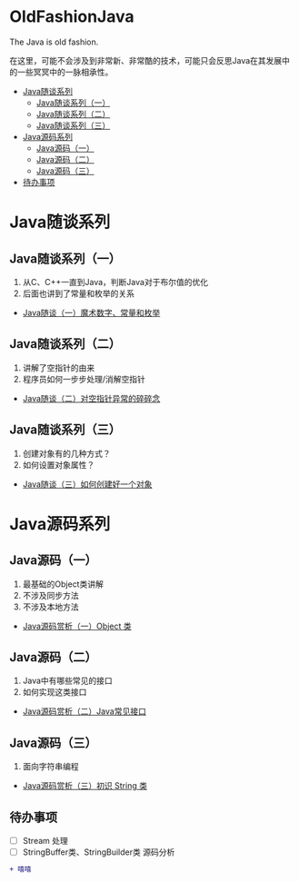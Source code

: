 # OldFashionJava
The Java is old fashion.

在这里，可能不会涉及到非常新、非常酷的技术，可能只会反思Java在其发展中的一些冥冥中的一脉相承性。  

* [Java随谈系列](#Java随谈系列)
    * [Java随谈系列（一）](#Java随谈系列一)
    * [Java随谈系列（二）](#Java随谈系列二)
    * [Java随谈系列（三）](#Java随谈系列三)
* [Java源码系列](#Java源码系列)
    * [Java源码（一）](#Java源码一)
    * [Java源码（二）](#Java源码二)
    * [Java源码（三）](#Java源码三)
* [待办事项](#待办事项)


# Java随谈系列

## Java随谈系列（一）

1. 从C、C++一直到Java，判断Java对于布尔值的优化  
2. 后面也讲到了常量和枚举的关系

* [Java随谈（一）魔术数字、常量和枚举](https://www.cnblogs.com/kwanwoo/p/13582693.html 'Java随谈（一）魔术数字、常量和枚举')

## Java随谈系列（二）

1. 讲解了空指针的由来
2. 程序员如何一步步处理/消解空指针

* [Java随谈（二）对空指针异常的碎碎念](https://www.cnblogs.com/kwanwoo/p/13583056.html 'Java随谈（二）对空指针异常的碎碎念')

## Java随谈系列（三）

1. 创建对象有的几种方式？
2. 如何设置对象属性？

* [Java随谈（三）如何创建好一个对象](https://www.cnblogs.com/kwanwoo/p/13725632.html 'Java随谈（三）如何创建好一个对象')

# Java源码系列

## Java源码（一）

1. 最基础的Object类讲解
2. 不涉及同步方法
3. 不涉及本地方法

* [Java源码赏析（一）Object 类](https://www.cnblogs.com/kwanwoo/p/13591195.html 'Java源码赏析（一）Object 类')

## Java源码（二）

1. Java中有哪些常见的接口
2. 如何实现这类接口

* [Java源码赏析（二）Java常见接口](https://www.cnblogs.com/kwanwoo/p/13628386.html 'Java源码赏析（二）Java常见接口')

## Java源码（三）

1. 面向字符串编程

* [Java源码赏析（三）初识 String 类](https://www.cnblogs.com/kwanwoo/p/13667737.html 'Java源码赏析（三）初识 String 类')

## 待办事项

- [ ] Stream 处理
- [ ] StringBuffer类、StringBuilder类 源码分析

```diff
+ 嘻嘻
```
